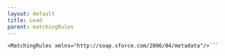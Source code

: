 ```yaml
---
layout: default
title: Lead
parent: matchingRules
---
```


```<?xml version="1.0" encoding="UTF-8"?>
<MatchingRules xmlns="http://soap.sforce.com/2006/04/metadata"/>```
